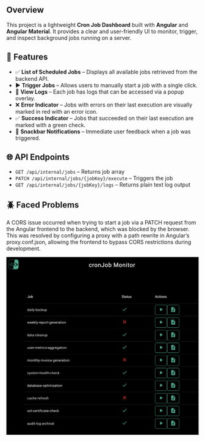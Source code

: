 ## Overview
This project is a lightweight **Cron Job Dashboard** built with **Angular** and **Angular Material**. It provides a clear and user-friendly UI to monitor, trigger, and inspect background jobs running on a server.

## 🔧 Features

- ✅ **List of Scheduled Jobs** – Displays all available jobs retrieved from the backend API.
- ▶️ **Trigger Jobs** – Allows users to manually start a job with a single click.
- 📄 **View Logs** – Each job has logs that can be accessed via a popup overlay.
- ❌ **Error Indicator** – Jobs with errors on their last execution are visually marked in red with an error icon.
- ✅ **Success Indicator** – Jobs that succeeded on their last execution are marked with a green check.
- 🔔 **Snackbar Notifications** – Immediate user feedback when a job was triggered.

## 🌐 API Endpoints

- `GET /api/internal/jobs` – Returns job array
- `PATCH /api/internal/jobs/{jobKey}/execute` – Triggers the job
- `GET /api/internal/jobs/{jobKey}/logs` – Returns plain text log output


## 🪲 Faced Problems

A CORS issue occurred when trying to start a job via a PATCH request from the Angular frontend to the backend, which was blocked by the browser. This was resolved by configuring a proxy with a path rewrite in Angular’s proxy.conf.json, allowing the frontend to bypass CORS restrictions during development.

![Job App UI](cronJobMonitorOverview.png)
